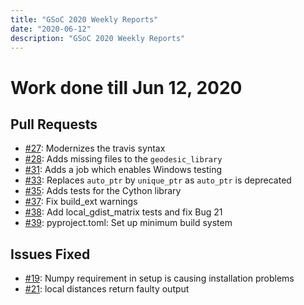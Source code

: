 ```yaml
---
title: "GSoC 2020 Weekly Reports"
date: "2020-06-12"
description: "GSoC 2020 Weekly Reports"
---
```


# Work done till Jun 12, 2020

## Pull Requests

- [#27](https://github.com/the-virtual-brain/tvb-gdist/pull/27): Modernizes the travis syntax
- [#28](https://github.com/the-virtual-brain/tvb-gdist/pull/28): Adds missing files to the `geodesic_library`
- [#31](https://github.com/the-virtual-brain/tvb-gdist/pull/31): Adds a job which enables Windows testing
- [#33](https://github.com/the-virtual-brain/tvb-gdist/pull/33): Replaces `auto_ptr` by `unique_ptr` as `auto_ptr` is deprecated
- [#35](https://github.com/the-virtual-brain/tvb-gdist/pull/35): Adds tests for the Cython library
- [#37](https://github.com/the-virtual-brain/tvb-gdist/pull/37): Fix build_ext warnings
- [#38](https://github.com/the-virtual-brain/tvb-gdist/pull/38): Add local_gdist_matrix tests and fix Bug 21
- [#39](https://github.com/the-virtual-brain/tvb-gdist/pull/39): pyproject.toml: Set up minimum build system

## Issues Fixed

- [#19](https://github.com/the-virtual-brain/tvb-gdist/issues/19): Numpy requirement in setup is causing installation problems
- [#21](https://github.com/the-virtual-brain/tvb-gdist/issues/21): local distances return faulty output
